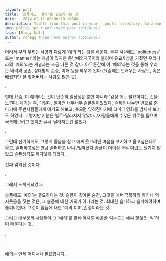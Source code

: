 ```yaml
---
layout: post
title:  슬픔에도 '예의'는 필요하다는 것
date:   2014-02-11 00:00:20 +0300
description: You’ll find this post in your `_posts` directory. Go ahead and edit it and re-build the site to see your changes. # Add post description (optional)
img: polite.jpg # Add image post (optional)
tags: [Blog, Note]
author: rohegg # Add name author (optional)
---
```


어려서 부터 우리는 서양과 다르게 ‘예의'라는 것을 배운다. 물론 서양에도 'politeness’ 또는 'manner'라는 개념이 있지만 동방예의지국이라 불리며 유교사상을 가졌던 우리나라의 '예의'라는 개념과는 조금 다른 것 같다. 아무튼간에 이 '예의'라는 것을 통해 우리는 배려와 공손, 상대방의 존중, 이해 등을 배우게 된다.(요즘에는 안배우는 사람도, 혹은 배웠지만 잘 잊어버리는 사람도 많은 듯) 

.

헌데 요즘, 이 예의라는 것이 단순히 일상생활 뿐만 아니라 '감정'에도 필요하다는 것을 느낀다. 계기는 즉, 이렇다. 얼마전 너무너무 슬픈일이있었다. 슬픔은 나누면 반으로 준다기에 주변사람들에게 얘기도 해보고, 웃으면 잊혀진다기에 코미디 영화를 밤새서 보기도 하였다. 그렇지만 기분은 별로-달라지지 않았다.                   /사람들에게 수많은 위로를 들으며 극복해보려고 했지만 글쎄-달라지는건 없었다.

.

그런데 신기하게도, 그렇게 울음을 참고 애써 웃으려던 마음을 포기하고 울고싶은데로 울고, 슬퍼하고싶은 만큼 슬퍼하고 나니             /잊혀졌다.슬픔이.더이상 아무 미련도 생기지 않았고 슬픈생각도 하지않게 되었다. 

진짜 잊혀진 것이다.

.

그래서 느끼게되었다. 

슬픔에도 '예의'는 필요하다는 것. 슬픔이 찾아온 순간, 그것을 애써 극복하려 하거나 억지웃음을 짓는 것은, 그 슬픔에 대한 예의가 아니라는 것. 최대한 슬퍼하고 슬퍼해야하며 슬퍼야한다. 그것이 슬픔에 대한 '예의'이며, 존중이라는 것. 

그리고 대부분의 사람들이 그 '예의'를 몰라 억지로 마음을 억누르고 애써 괜찮은 '척'하며 떼운다는 것.

.

.

예의는 언제 어디서나 필요합니다.